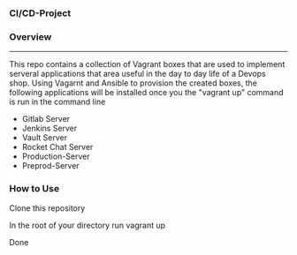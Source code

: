 
<h3>CI/CD-Project</H3>
<h3>Overview</h3>
<hr>
<p>This repo contains a collection of Vagrant boxes that are used to implement serveral applications that area useful in the day to day life of a Devops shop. Using Vagarnt and Ansible to provision the created boxes, the following applications will be installed once you the "vagrant up" command is run in the command line</p>

<ul>
  <li>Gitlab Server</li>
  <li>Jenkins Server</li>
  <li>Vault Server</li>
  <li>Rocket Chat Server</li>
  <li>Production-Server</li>
  <li>Preprod-Server</li>
</ul>

<h3>How to Use</h3>
<p>Clone this repository</p>
<p>In the root of your directory run vagrant up</p>
<p>Done</p>
